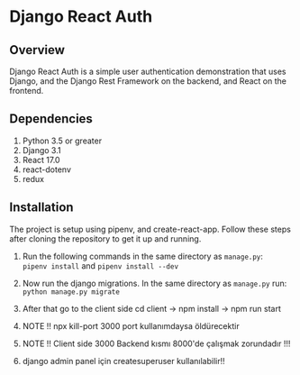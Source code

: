 # Django React Auth

## Overview

Django React Auth is a simple user authentication demonstration that uses
Django, and the Django Rest Framework on the backend, and React on the frontend.

## Dependencies

1. Python 3.5 or greater
2. Django 3.1
3. React 17.0
4. react-dotenv
5. redux


## Installation

The project is setup using pipenv, and create-react-app. Follow these steps after
cloning the repository to get it up and running.

1. Run the following commands in the same directory as `manage.py`:  
   `pipenv install` and `pipenv install --dev`

2. Now run the django migrations. In the same directory as `manage.py` run:  
   `python manage.py migrate`
  
3. After that go to the client side cd client -> npm install -> npm run start
4. NOTE !! npx kill-port 3000 port kullanımdaysa öldürecektir 
5. NOTE !! Client side 3000 Backend kısmı 8000'de çalışmak zorundadır !!!
6. django admin panel için createsuperuser kullanılabilir!!
